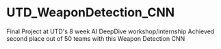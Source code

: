 # UTD_WeaponDetection_CNN
Final Project at UTD's 8 week AI DeepDive workshop/internship
Achieved second place out of 50 teams with this Weapon Detection CNN
